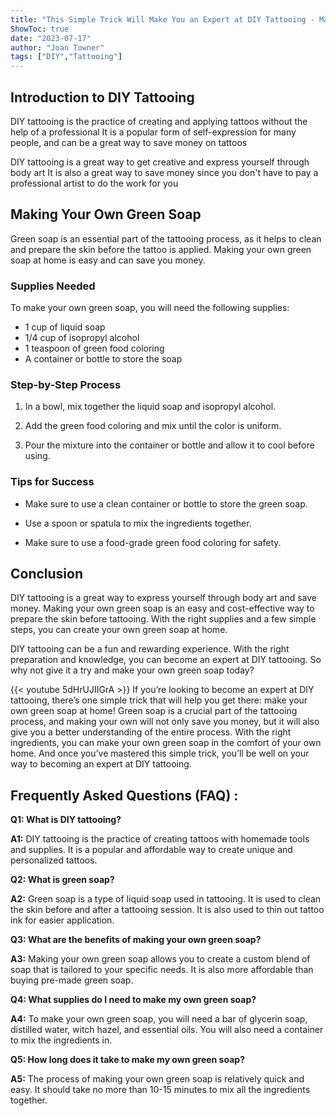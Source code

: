 ```yaml
---
title: "This Simple Trick Will Make You an Expert at DIY Tattooing - Make Your Own Green Soap at Home!"
ShowToc: true 
date: "2023-07-17"
author: "Joan Towner" 
tags: ["DIY","Tattooing"]
---
```

## Introduction to DIY Tattooing 

DIY tattooing is the practice of creating and applying tattoos without the help of a professional It is a popular form of self-expression for many people, and can be a great way to save money on tattoos 

DIY tattooing is a great way to get creative and express yourself through body art It is also a great way to save money since you don't have to pay a professional artist to do the work for you 

## Making Your Own Green Soap 

Green soap is an essential part of the tattooing process, as it helps to clean and prepare the skin before the tattoo is applied. Making your own green soap at home is easy and can save you money. 

### Supplies Needed 

To make your own green soap, you will need the following supplies: 

- 1 cup of liquid soap 
- 1/4 cup of isopropyl alcohol 
- 1 teaspoon of green food coloring 
- A container or bottle to store the soap 

### Step-by-Step Process 

1. In a bowl, mix together the liquid soap and isopropyl alcohol. 

2. Add the green food coloring and mix until the color is uniform. 

3. Pour the mixture into the container or bottle and allow it to cool before using. 

### Tips for Success 

- Make sure to use a clean container or bottle to store the green soap. 

- Use a spoon or spatula to mix the ingredients together. 

- Make sure to use a food-grade green food coloring for safety. 

## Conclusion 

DIY tattooing is a great way to express yourself through body art and save money. Making your own green soap is an easy and cost-effective way to prepare the skin before tattooing. With the right supplies and a few simple steps, you can create your own green soap at home. 

DIY tattooing can be a fun and rewarding experience. With the right preparation and knowledge, you can become an expert at DIY tattooing. So why not give it a try and make your own green soap today?

{{< youtube 5dHrUJIIGrA >}} 
If you’re looking to become an expert at DIY tattooing, there’s one simple trick that will help you get there: make your own green soap at home! Green soap is a crucial part of the tattooing process, and making your own will not only save you money, but it will also give you a better understanding of the entire process. With the right ingredients, you can make your own green soap in the comfort of your own home. And once you’ve mastered this simple trick, you’ll be well on your way to becoming an expert at DIY tattooing.

## Frequently Asked Questions (FAQ) :
**Q1: What is DIY tattooing?**

**A1:** DIY tattooing is the practice of creating tattoos with homemade tools and supplies. It is a popular and affordable way to create unique and personalized tattoos.

**Q2: What is green soap?**

**A2:** Green soap is a type of liquid soap used in tattooing. It is used to clean the skin before and after a tattooing session. It is also used to thin out tattoo ink for easier application.

**Q3: What are the benefits of making your own green soap?**

**A3:** Making your own green soap allows you to create a custom blend of soap that is tailored to your specific needs. It is also more affordable than buying pre-made green soap.

**Q4: What supplies do I need to make my own green soap?**

**A4:** To make your own green soap, you will need a bar of glycerin soap, distilled water, witch hazel, and essential oils. You will also need a container to mix the ingredients in.

**Q5: How long does it take to make my own green soap?**

**A5:** The process of making your own green soap is relatively quick and easy. It should take no more than 10-15 minutes to mix all the ingredients together.



